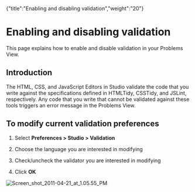 {"title":"Enabling and disabling validation","weight":"20"} 

# Enabling and disabling validation

This page explains how to enable and disable validation in your Problems View.

## Introduction

The HTML, CSS, and JavaScript Editors in Studio validate the code that you write against the specifications defined in HTMLTidy, CSSTidy, and JSLint, respectively. Any code that you write that cannot be validated against these tools triggers an error message in the Problems View.

## To modify current validation preferences

1.  Select **Preferences > Studio > Validation**
    
2.  Choose the language you are interested in modifying
    
3.  Check/uncheck the validator you are interested in modifying
    
4.  Click **OK**
    

![Screen_shot_2011-04-21_at_1.05.55_PM](/Images/appc/download/attachments/30083302/Screen_shot_2011-04-21_at_1.05.55_PM.png)